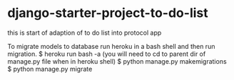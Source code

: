 # django-starter-project-to-do-list
this is start of adaption of to do list into protocol app

To migrate models to database run heroku in a bash shell and then run migration.
$ heroku run bash -a <heroku app name eg dwight-london-protocols >
(you will need to cd to parent dir of manage.py file when in heroku shell)
$ python manage.py makemigrations
$ python manage.py migrate


